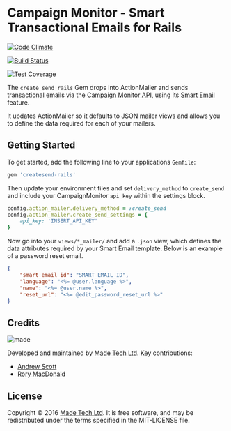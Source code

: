 # Campaign Monitor - Smart Transactional Emails for Rails

[![Code Climate](https://codeclimate.com/github/madetech/createsend-rails/badges/gpa.svg)](https://codeclimate.com/github/madetech/createsend-rails)

[![Build Status](https://travis-ci.org/madetech/createsend-rails.svg?branch=master)](https://travis-ci.org/madetech/createsend-rails)

[![Test Coverage](https://codeclimate.com/github/madetech/createsend-rails/badges/coverage.svg)](https://codeclimate.com/github/madetech/createsend-rails/coverage)


The `create_send_rails` Gem drops into ActionMailer and sends transactional emails via the [Campaign Monitor API](https://www.campaignmonitor.com/api/), using its [Smart Email](https://www.campaignmonitor.com/api/transactional/#send_a_smart_email) feature. 

It updates ActionMailer so it defaults to JSON mailer views and allows you to define the data required for each of your mailers.

## Getting Started

To get started, add the following line to your applications `Gemfile`:

```ruby
gem 'createsend-rails'
```
Then update your environment files and set `delivery_method` to `create_send` and include your CampaignMonitor `api_key` within the settings block.

```ruby
config.action_mailer.delivery_method = :create_send
config.action_mailer.create_send_settings = {
    api_key: 'INSERT_API_KEY'
}
```
Now go into your `views/*_mailer/` and add a `.json` view, which defines the data attributes required by your Smart Email template. Below is an example of a password reset email.  

```json
{
    "smart_email_id": "SMART_EMAIL_ID",
    "language": "<%= @user.language %>",
    "name": "<%= @user.name %>",
    "reset_url": "<%= @edit_password_reset_url %>"
}
```

## Credits

![made](https://s3-eu-west-1.amazonaws.com/made-assets/googleapps/google-apps.png)

Developed and maintained by [Made Tech Ltd](https://www.madetech.com/). Key contributions:


* [Andrew Scott](https://github.com/askl56)
* [Rory MacDonald](https://github.com/rorymacdonald)


## License
Copyright © 2016 [Made Tech Ltd](https://www.madetech.com/). It is free software, and may be redistributed under the terms specified in the MIT-LICENSE file.
